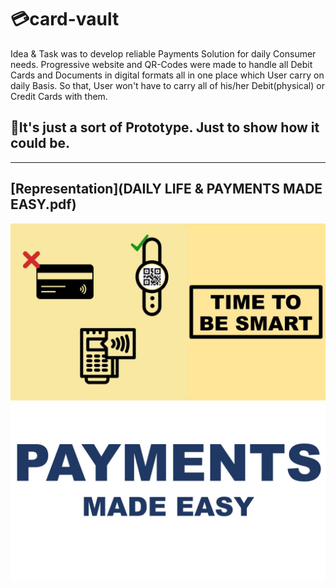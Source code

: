 # :credit_card:card-vault
Idea & Task was to develop reliable Payments Solution for daily Consumer needs. Progressive website and QR-Codes were made to handle all Debit Cards and Documents in digital formats all in one place which User carry on daily Basis. So that, User won't have to carry all of his/her Debit(physical) or Credit Cards with them.

## :pushpin:It's just a sort of Prototype. Just to show how it could be.
---
## [Representation](DAILY LIFE & PAYMENTS  MADE EASY.pdf)
![Reference](./image/reference.jpg)
![Title](./image/title.jpg)
